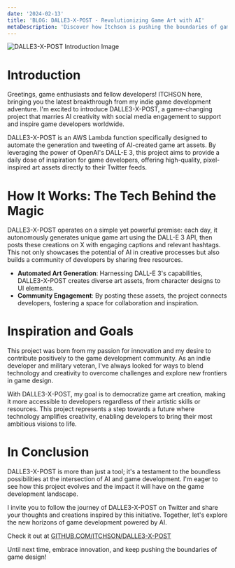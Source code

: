 ```yaml
---
date: '2024-02-13'
title: 'BLOG: DALLE3-X-POST - Revolutionizing Game Art with AI'
metaDescription: 'Discover how Itchson is pushing the boundaries of game development with DALLE3-X-POST, an AWS Lambda function that automates the creation and sharing of AI-generated game art. Dive into the future of game design with cutting-edge technology on itchson.com, your gateway to pioneering game development and the world of Galaxy Royale.'
---
```


![DALLE3-X-POST Introduction Image](/images/posts/2024-02-13.png)

# Introduction

Greetings, game enthusiasts and fellow developers! ITCHSON here, bringing you the latest breakthrough from my indie game development adventure. I'm excited to introduce DALLE3-X-POST, a game-changing project that marries AI creativity with social media engagement to support and inspire game developers worldwide.

DALLE3-X-POST is an AWS Lambda function specifically designed to automate the generation and tweeting of AI-created game art assets. By leveraging the power of OpenAI's DALL-E 3, this project aims to provide a daily dose of inspiration for game developers, offering high-quality, pixel-inspired art assets directly to their Twitter feeds.

# How It Works: The Tech Behind the Magic

DALLE3-X-POST operates on a simple yet powerful premise: each day, it autonomously generates unique game art using the DALL-E 3 API, then posts these creations on X with engaging captions and relevant hashtags. This not only showcases the potential of AI in creative processes but also builds a community of developers by sharing free resources.

- **Automated Art Generation**: Harnessing DALL-E 3's capabilities, DALLE3-X-POST creates diverse art assets, from character designs to UI elements.
- **Community Engagement**: By posting these assets, the project connects developers, fostering a space for collaboration and inspiration.

# Inspiration and Goals

This project was born from my passion for innovation and my desire to contribute positively to the game development community. As an indie developer and military veteran, I've always looked for ways to blend technology and creativity to overcome challenges and explore new frontiers in game design.

With DALLE3-X-POST, my goal is to democratize game art creation, making it more accessible to developers regardless of their artistic skills or resources. This project represents a step towards a future where technology amplifies creativity, enabling developers to bring their most ambitious visions to life.

# In Conclusion

DALLE3-X-POST is more than just a tool; it's a testament to the boundless possibilities at the intersection of AI and game development. I'm eager to see how this project evolves and the impact it will have on the game development landscape.

I invite you to follow the journey of DALLE3-X-POST on Twitter and share your thoughts and creations inspired by this initiative. Together, let's explore the new horizons of game development powered by AI.

Check it out at [GITHUB.COM/ITCHSON/DALLE3-X-POST](https://github.com/itchson/dalle3-x-post)

Until next time, embrace innovation, and keep pushing the boundaries of game design!